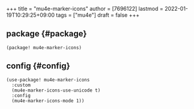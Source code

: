 +++
title = "mu4e-marker-icons"
author = [7696122]
lastmod = 2022-01-19T10:29:25+09:00
tags = ["mu4e"]
draft = false
+++

## package {#package}

```elisp
(package! mu4e-marker-icons)
```


## config {#config}

```elisp
(use-package! mu4e-marker-icons
  :custom
  (mu4e-marker-icons-use-unicode t)
  :config
  (mu4e-marker-icons-mode 1))
```
